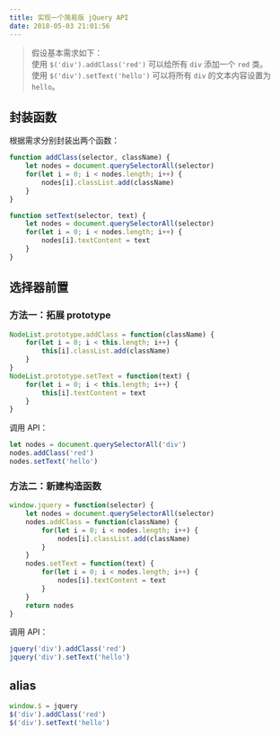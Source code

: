 ```yaml
---
title: 实现一个简易版 jQuery API
date: 2018-05-03 21:01:56
---
```


> 假设基本需求如下：  
> 使用 `$('div').addClass('red')` 可以给所有 `div` 添加一个 `red` 类。  
> 使用 `$('div').setText('hello')` 可以将所有 `div` 的文本内容设置为 `hello`。

## 封装函数

根据需求分别封装出两个函数：

```javascript
function addClass(selector, className) {
    let nodes = document.querySelectorAll(selector)
    for(let i = 0; i < nodes.length; i++) {
        nodes[i].classList.add(className)
    }
}

function setText(selector, text) {
    let nodes = document.querySelectorAll(selector)
    for(let i = 0; i < nodes.length; i++) {
        nodes[i].textContent = text
    }
}
```

## 选择器前置

### 方法一：拓展 prototype

```javascript
NodeList.prototype.addClass = function(className) {
    for(let i = 0; i < this.length; i++) {
        this[i].classList.add(className)
    }
}
NodeList.prototype.setText = function(text) {
    for(let i = 0; i < this.length; i++) {
        this[i].textContent = text
    }
}
```

调用 API：

```javascript
let nodes = document.querySelectorAll('div')
nodes.addClass('red')
nodes.setText('hello')
```

### 方法二：新建构造函数

```javascript
window.jquery = function(selector) {
    let nodes = document.querySelectorAll(selector)
    nodes.addClass = function(className) {
        for(let i = 0; i < nodes.length; i++) {
            nodes[i].classList.add(className)
        }
    }
    nodes.setText = function(text) {
        for(let i = 0; i < nodes.length; i++) {
            nodes[i].textContent = text
        }
    }
    return nodes
}
```

调用 API：

```javascript
jquery('div').addClass('red')
jquery('div').setText('hello')
```

## alias

```javascript
window.$ = jquery
$('div').addClass('red')
$('div').setText('hello')
```